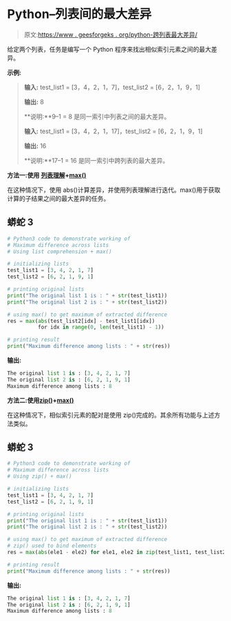 # Python–列表间的最大差异

> 原文:[https://www . geesforgeks . org/python-跨列表最大差异/](https://www.geeksforgeeks.org/python-maximum-difference-across-lists/)

给定两个列表，任务是编写一个 Python 程序来找出相似索引元素之间的最大差异。

**示例:**

> **输入:** test_list1 = [3，4，2，1，7]，test_list2 = [6，2，1，9，1]
> 
> **输出:** 8
> 
> **说明:**9–1 = 8 是同一索引中列表之间的最大差异。
> 
> **输入:** test_list1 = [3，4，2，1，17]，test_list2 = [6，2，1，9，1]
> 
> **输出:** 16
> 
> **说明:**17–1 = 16 是同一索引中跨列表的最大差异。

**方法一:使用** [**列表理解**](https://www.geeksforgeeks.org/python-list-comprehension-and-slicing/)**+**[**max()**](https://www.geeksforgeeks.org/max-min-python/)

在这种情况下，使用 abs()计算差异，并使用列表理解进行迭代。max()用于获取计算的子结果之间的最大差异的任务。

## 蟒蛇 3

```py
# Python3 code to demonstrate working of
# Maximum difference across lists
# Using list comprehension + max()

# initializing lists
test_list1 = [3, 4, 2, 1, 7]
test_list2 = [6, 2, 1, 9, 1]

# printing original lists
print("The original list 1 is : " + str(test_list1))
print("The original list 2 is : " + str(test_list2))

# using max() to get maximum of extracted difference
res = max(abs(test_list2[idx] - test_list1[idx])
          for idx in range(0, len(test_list1) - 1))

# printing result
print("Maximum difference among lists : " + str(res))
```

**输出:**

```py
The original list 1 is : [3, 4, 2, 1, 7]
The original list 2 is : [6, 2, 1, 9, 1]
Maximum difference among lists : 8
```

**方法二:使用**[**zip()**](https://www.geeksforgeeks.org/zip-in-python/)**+**[**max()**](https://www.geeksforgeeks.org/python-max-function/)

在这种情况下，相似索引元素的配对是使用 zip()完成的。其余所有功能与上述方法类似。

## 蟒蛇 3

```py
# Python3 code to demonstrate working of
# Maximum difference across lists
# Using zip() + max()

# initializing lists
test_list1 = [3, 4, 2, 1, 7]
test_list2 = [6, 2, 1, 9, 1]

# printing original lists
print("The original list 1 is : " + str(test_list1))
print("The original list 2 is : " + str(test_list2))

# using max() to get maximum of extracted difference
# zip() used to bind elements
res = max(abs(ele1 - ele2) for ele1, ele2 in zip(test_list1, test_list2))

# printing result
print("Maximum difference among lists : " + str(res))
```

**输出:**

```py
The original list 1 is : [3, 4, 2, 1, 7]
The original list 2 is : [6, 2, 1, 9, 1]
Maximum difference among lists : 8
```